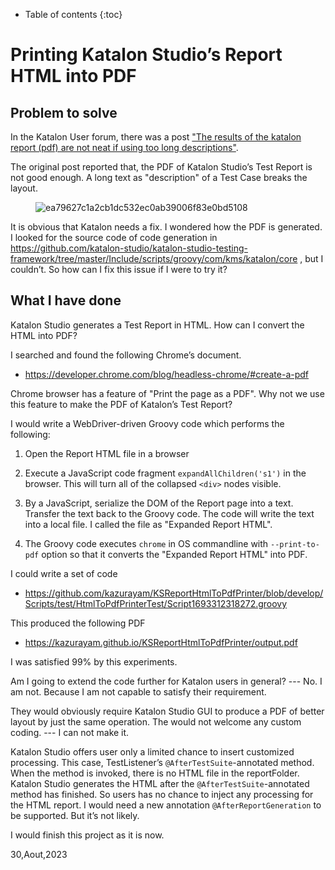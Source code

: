 - Table of contents
{:toc}

# Printing Katalon Studio’s Report HTML into PDF

## Problem to solve

In the Katalon User forum, there was a post
["The results of the katalon report (pdf) are not neat if using too long descriptions"](https://forum.katalon.com/t/the-results-of-the-katalon-report-pdf-are-not-neat-if-using-too-long-descriptions/94163).

The original post reported that, the PDF of Katalon Studio’s Test Report is not good enough. A long text as "description" of a Test Case breaks the layout.

<figure>
<img src="https://europe1.discourse-cdn.com/katalon/original/3X/e/a/ea79627c1a2cb1dc532ec0ab39006f83e0bd5108.png" alt="ea79627c1a2cb1dc532ec0ab39006f83e0bd5108" />
</figure>

It is obvious that Katalon needs a fix. I wondered how the PDF is generated. I looked for the source code of code generation in <https://github.com/katalon-studio/katalon-studio-testing-framework/tree/master/Include/scripts/groovy/com/kms/katalon/core> , but I couldn’t. So how can I fix this issue if I were to try it?

## What I have done

Katalon Studio generates a Test Report in HTML. How can I convert the HTML into PDF?

I searched and found the following Chrome’s document.

-   <https://developer.chrome.com/blog/headless-chrome/#create-a-pdf>

Chrome browser has a feature of "Print the page as a PDF". Why not we use this feature to make the PDF of Katalon’s Test Report?

I would write a WebDriver-driven Groovy code which performs the following:

1.  Open the Report HTML file in a browser

2.  Execute a JavaScript code fragment `expandAllChildren('s1')` in the browser. This will turn all of the collapsed `<div>` nodes visible.

3.  By a JavaScript, serialize the DOM of the Report page into a text. Transfer the text back to the Groovy code. The code will write the text into a local file. I called the file as "Expanded Report HTML".

4.  The Groovy code executes `chrome` in OS commandline with `--print-to-pdf` option so that it converts the "Expanded Report HTML" into PDF.

I could write a set of code

-   <https://github.com/kazurayam/KSReportHtmlToPdfPrinter/blob/develop/Scripts/test/HtmlToPdfPrinterTest/Script1693312318272.groovy>

This produced the following PDF

-   <https://kazurayam.github.io/KSReportHtmlToPdfPrinter/output.pdf>

I was satisfied 99% by this experiments.

Am I going to extend the code further for Katalon users in general? --- No. I am not. Because I am not capable to satisfy their requirement.

They would obviously require Katalon Studio GUI to produce a PDF of better layout by just the same operation. The would not welcome any custom coding. --- I can not make it.

Katalon Studio offers user only a limited chance to insert customized processing. This case, TestListener’s `@AfterTestSuite`-annotated method. When the method is invoked, there is no HTML file in the reportFolder. Katalon Studio generates the HTML after the `@AfterTestSuite`-annotated method has finished. So users has no chance to inject any processing for the HTML report. I would need a new annotation `@AfterReportGeneration` to be supported. But it’s not likely.

I would finish this project as it is now.

30,Aout,2023
